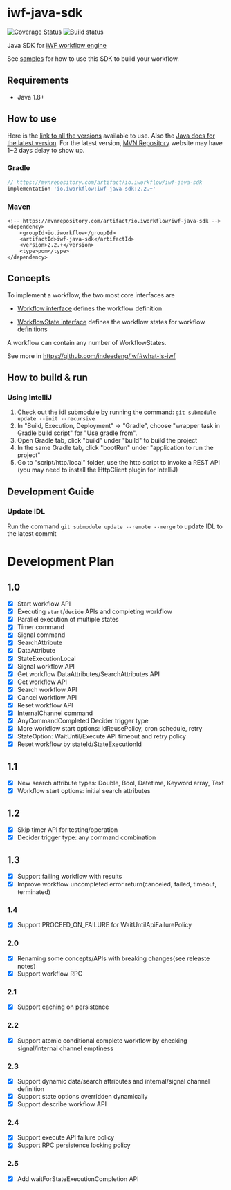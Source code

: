 # iwf-java-sdk
[![Coverage Status](https://codecov.io/github/indeedeng/iwf-java-sdk/coverage.svg?branch=main)](https://app.codecov.io/gh/indeedeng/iwf-java-sdk/branch/main)
[![Build status](https://github.com/indeedeng/iwf-java-sdk/actions/workflows/ci-integ-test.yml/badge.svg?branch=main)](https://github.com/indeedeng/iwf-java-sdk/actions/workflows/ci-integ-test.yml)

Java SDK for [iWF workflow engine](https://github.com/indeedeng/iwf)

See [samples](https://github.com/indeedeng/iwf-java-samples) for how to use this SDK to build your workflow.

## Requirements

- Java 1.8+

## How to use

Here is
the [link to all the versions](https://s01.oss.sonatype.org/content/repositories/releases/io/iworkflow/iwf-java-sdk/)
available to use.
Also the [Java docs for the latest version](https://www.javadoc.io/doc/io.iworkflow/iwf-java-sdk/latest/index.html).
For the latest version, [MVN Repository](https://mvnrepository.com/artifact/io.iworkflow/iwf-java-sdk) website may have
1~2 days delay to show up.

### Gradle

```gradle
// https://mvnrepository.com/artifact/io.iworkflow/iwf-java-sdk
implementation 'io.iworkflow:iwf-java-sdk:2.2.+'
```

### Maven

```
<!-- https://mvnrepository.com/artifact/io.iworkflow/iwf-java-sdk -->
<dependency>
    <groupId>io.iworkflow</groupId>
    <artifactId>iwf-java-sdk</artifactId>
    <version>2.2.+</version>
    <type>pom</type>
</dependency>

```

## Concepts

To implement a workflow, the two most core interfaces are

* [Workflow interface](https://github.com/indeedeng/iwf-java-sdk/blob/main/src/main/java/io/iworkflow/core/ObjectWorkflow.java)
  defines the workflow definition

* [WorkflowState interface](https://github.com/indeedeng/iwf-java-sdk/blob/main/src/main/java/io/iworkflow/core/WorkflowState.java)
  defines the workflow states for workflow definitions

A workflow can contain any number of WorkflowStates.

See more in https://github.com/indeedeng/iwf#what-is-iwf

## How to build & run

### Using IntelliJ

1. Check out the idl submodule by running the command: `git submodule update --init --recursive`
2. In "Build, Execution, Deployment" -> "Gradle", choose "wrapper task in Gradle build script" for "Use gradle from".
3. Open Gradle tab, click "build" under "build" to build the project
4. In the same Gradle tab, click "bootRun" under "application to run the project"
5. Go to "script/http/local" folder, use the http script to invoke a REST API (you may need to install the HttpClient
   plugin for IntelliJ)

## Development Guide

### Update IDL

Run the command `git submodule update --remote --merge` to update IDL to the latest commit

# Development Plan

## 1.0

- [x] Start workflow API
- [x] Executing `start`/`decide` APIs and completing workflow
- [x] Parallel execution of multiple states
- [x] Timer command
- [x] Signal command
- [x] SearchAttribute
- [x] DataAttribute
- [x] StateExecutionLocal
- [x] Signal workflow API
- [x] Get workflow DataAttributes/SearchAttributes API
- [x] Get workflow API
- [x] Search workflow API
- [x] Cancel workflow API
- [x] Reset workflow API
- [x] InternalChannel command
- [x] AnyCommandCompleted Decider trigger type
- [x] More workflow start options: IdReusePolicy, cron schedule, retry
- [x] StateOption: WaitUntil/Execute API timeout and retry policy
- [x] Reset workflow by stateId/StateExecutionId

## 1.1

- [x] New search attribute types: Double, Bool, Datetime, Keyword array, Text
- [x] Workflow start options: initial search attributes

## 1.2

- [x] Skip timer API for testing/operation
- [x] Decider trigger type: any command combination

## 1.3

- [x] Support failing workflow with results
- [x] Improve workflow uncompleted error return(canceled, failed, timeout, terminated)

### 1.4

- [x] Support PROCEED_ON_FAILURE for WaitUntilApiFailurePolicy

### 2.0

- [x] Renaming some concepts/APIs with breaking changes(see releaste notes)
- [x] Support workflow RPC

### 2.1

- [x] Support caching on persistence

### 2.2

- [x] Support atomic conditional complete workflow by checking signal/internal channel emptiness

### 2.3

- [x] Support dynamic data/search attributes and internal/signal channel definition
- [x] Support state options overridden dynamically
- [x] Support describe workflow API

### 2.4

- [x] Support execute API failure policy
- [x] Support RPC persistence locking policy

### 2.5

- [x] Add waitForStateExecutionCompletion API